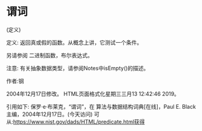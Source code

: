 # 谓词


(定义)



定义:
返回真或假的函数。从概念上讲，它测试一个条件。



另请参阅
二进制函数，布尔表达式。



注意:
有关抽象数据类型，请参阅Notes中isEmpty()的描述。


作者:钢







2004年12月17日修改。
HTML页面格式化星期三三月13 12:42:46 2019。



引用如下:
保罗·e·布莱克，“谓词”，在
算法与数据结构词典[在线]，Paul E. Black主编，2004年12月17日。(今天访问)
可从:https://www.nist.gov/dads/HTML/predicate.html获得